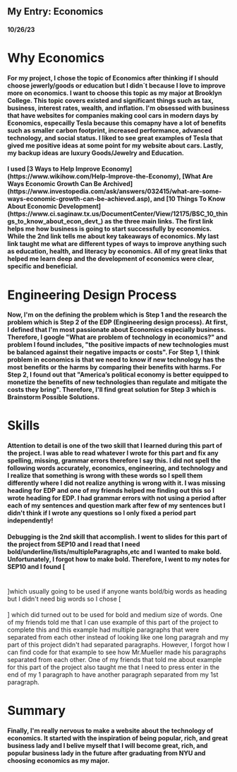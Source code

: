 ## My Entry: Economics
#### 10/26/23
<h1>
  Why Economics
</h1>
<h4>For my project, I chose the topic of Economics after thinking if I should choose jewerly/goods or education but I didn´t because I love to improve more on economics. I want to choose this topic as my major at Brooklyn College. This topic covers existed and significant things such as tax, business, interest rates, wealth, and inflation. I'm obsessed with business that have websites for companies making cool cars in modern days by Economics, especailly Tesla because this comapny have a lot of benefits such as smaller carbon footprint, increased performance, advanced technology, and social status. I liked to see great examples of Tesla that gived me positive ideas at some point for my website about cars. Lastly, my backup ideas are luxury Goods/Jewelry and Education.</h4>

<h4>I used [3 Ways to Help Improve Economy](https://www.wikihow.com/Help-Improve-the-Economy), [What Are Ways Economic Growth Can Be Archived](https://www.investopedia.com/ask/answers/032415/what-are-some-ways-economic-growth-can-be-achieved.asp), and [10 Things To Know About Economic Development](https://www.ci.saginaw.tx.us/DocumentCenter/View/12175/BSC_10_things_to_know_about_econ_devt_) as the three main links. The first link helps me how business is going to start successfully by economics. While the 2nd link tells me about key takeaways of economics. My last link taught me what are different types of ways to improve anything such as education, health, and literacy by economics. All of my great links that helped me learn deep and the development of economics were clear, specific and beneficial.</h4>
<h1>
  Engineering Design Process
</h1>
<h4> Now, I'm on the defining the problem which is Step 1 and the research the problem which is Step 2 of the EDP (Engineering design process). At first, I defined that I'm most passionate about Economics especially business. Therefore, I google "What are  problem of technology in economics?" and problem I found includes, "the positive impacts of new technologies must be balanced against their negative impacts or costs". For Step 1, I think problem in economics is that we need to know if new technology has the most benefits or the harms by comparing their benefits with harms. For Step 2, I found out that "America’s political economy is better equipped to monetize the benefits of new technologies than regulate and mitigate the costs they bring". Therefore, I'll find great solution for Step 3 which is Brainstorm Possible Solutions.</h4>

<h1>
  Skills
</h1>
<h4> Attention to detail is one of the two skill that I learned during this part of the project. I was able to read whatever I wrote for this part and fix any spelling, missing, grammar errors therefore I say this. I did not spell the following words accurately, economics, engineering, and technology and I realize that something is wrong with these words so I spell them differently where I did not realize anything is wrong with it. I was missing heading for EDP and one of my friends helped me finding out this so I wrote heading for EDP. I had grammar errors with not using a period after each of my sentences and question mark after few of my sentences but I didn't think if I wrote any questions so I only fixed a period part independently!</h4>

<h4> Debugging is the 2nd skill that accomplish. I went to slides for this part of the project from SEP10 and I read that I need bold/underline/lists/multipleParagraphs,etc and I wanted to make bold. Unfortunately, I forgot how to make bold. Therefore, I went to my notes for SEP10 and I found [<h1> </h1>]which usually going to be used if anyone wants bold/big words as heading but I didn't need big words so I chose [<h4> </h4>] which did turned out to be used for bold and medium size of words. One of my friends told me that I can use example of this part of the project to complete this and this example had multiple paragraphs that were separated from each other instead of looking like one long paragrah and my part of this project didn't had separated paragraphs. However, I forgot how I can find code for that example to see how Mr.Mueller made his paragraphs separated from each other. One of my friends that told me about example for this part of the project also taught me that I need to press enter in the end of my 1 paragraph to have another paragraph separated from my 1st paragraph. </h4>

<h1>
  Summary
</h1>
<h4> Finally, I'm really nervous to make a website about the technology of economics. It started with the inspiration of being popular, rich, and great business lady and I belive myself that I will become great, rich, and popular business lady in the future after graduating from NYU and choosing economics as my major.</h4>
